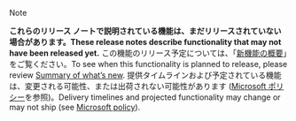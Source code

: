  > [!NOTE]
 >  <span data-ttu-id="93e06-101">**これらのリリース ノートで説明されている機能は、まだリリースされていない場合があります。**</span><span class="sxs-lookup"><span data-stu-id="93e06-101">**These release notes describe functionality that may not have been released yet.**</span></span>
<span data-ttu-id="93e06-102">この機能のリリース予定については、「[新機能の概要](/business-applications-release-notes/October18/dynamics365-sales/planned-features)」をご覧ください。</span><span class="sxs-lookup"><span data-stu-id="93e06-102">To see when this functionality is planned to release, please review [Summary of what’s new](/business-applications-release-notes/October18/dynamics365-sales/planned-features).</span></span> <span data-ttu-id="93e06-103">提供タイムラインおよび予定されている機能は、変更される可能性、または出荷されない可能性があります ([Microsoft ポリシー](https://go.microsoft.com/fwlink/p/?linkid=2007332)を参照)。</span><span class="sxs-lookup"><span data-stu-id="93e06-103">Delivery timelines and projected functionality may change or may not ship (see [Microsoft policy](https://go.microsoft.com/fwlink/p/?linkid=2007332)).</span></span> 
